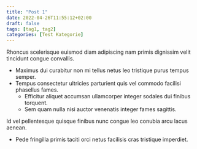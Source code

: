 ```yaml
---
title: "Post 1"
date: 2022-04-26T11:55:12+02:00
draft: false
tags: [tag1, tag2]
categories: [Test Kategorie]
---
```


Rhoncus scelerisque euismod diam adipiscing nam primis dignissim velit tincidunt congue convallis. 

* Maximus dui curabitur non mi tellus netus leo tristique purus tempus semper. 
* Tempus consectetur ultricies parturient quis vel commodo facilisi phasellus fames. 
    * Efficitur aliquet accumsan ullamcorper integer sodales dui finibus torquent. 
    * Sem quam nulla nisi auctor venenatis integer fames sagittis. 


Id vel pellentesque quisque finibus nunc congue leo conubia arcu lacus aenean. 
    
* Pede fringilla primis taciti orci netus facilisis cras tristique imperdiet.